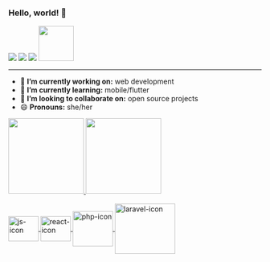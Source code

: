 ### Hello, world! 👋

<p>
  <a href="https://www.linkedin.com/in/elizapaoliello/" target="_blank"><img src="https://img.shields.io/badge/-LinkedIn-%230077B5?style=for-the-badge&logo=linkedin&logoColor=white" target="_blank"></a> 
  <a href="https://www.instagram.com/elizalap1/" target="_blank"><img src="https://img.shields.io/badge/-Instagram-%23E4405F?style=for-the-badge&logo=instagram&logoColor=white" target="_blank"></a>
  <a href = "mailto:elizapaoliello@outlook.com"><img src="https://img.shields.io/badge/Microsoft_Outlook-0078D4?style=for-the-badge&logo=microsoft-outlook&logoColor=white" target="_blank"></a>
  <a href="https://replit.com/@ElizaLima" target="_blank"><img style="width:70px" src="https://coastalhacks.com/Coastal%20Hacks_files/replit.jpg" target="_blank"></a> 
</p>

---

- 🔭 **I’m currently working on:** web development
- 🌱 **I’m currently learning:** mobile/flutter
- 👯 **I’m looking to collaborate on:** open source projects
- 😄 **Pronouns:** she/her
 
<a href="https://github.com/elizalap">
<div align="left">
  <img height="150px" src="https://github-readme-stats.vercel.app/api?username=elizalap&show_icons=true&hide_title=true&hide_border=true&theme=tokyonight&bg_color=0d1117" />
  <img height="150px" src="https://github-readme-stats.vercel.app/api/top-langs/?username=elizalap&show_icons=true&layout=compact&langs_count=6&hide_title=true&hide_border=true&theme=tokyonight&bg_color=0d1117" />

</div>
<div style="display: inline_block"><br>
  <img align="center" alt="js-icon" height="50" width="60" src="https://cdn.jsdelivr.net/gh/devicons/devicon/icons/javascript/javascript-original.svg" />
  <img align="center" alt="react-icon" height="50" width="60" src="https://cdn.jsdelivr.net/gh/devicons/devicon/icons/react/react-original.svg" />
  <img align="center" alt="php-icon" height="70" width="80" src="https://cdn.jsdelivr.net/gh/devicons/devicon/icons/php/php-original.svg" />
  <img align="center" alt="laravel-icon" height="100" width="120" src="https://cdn.jsdelivr.net/gh/devicons/devicon@latest/icons/laravel/laravel-original-wordmark.svg" />
  
</div>
</a>


  ##


